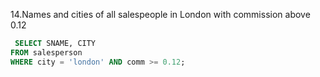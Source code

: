 14.Names and cities of all salespeople in London with commission above 0.12

```sql
 SELECT SNAME, CITY 
FROM salesperson 
WHERE city = 'london' AND comm >= 0.12;
```